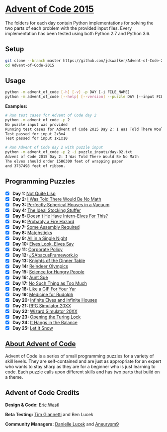 # [Advent of Code 2015]  

The folders for each day contain Python implementations for solving the two 
parts of each problem with the provided input files. Every implementation 
has been tested using both Python 2.7 and Python 3.6.  

## Setup  

```sh
git clone --branch master https://github.com/jdswalker/Advent-of-Code-2015.git
cd Advent-of-Code-2015
```

## Usage  

```sh
python -m advent_of_code [-h] [-v] -p DAY [-i FILE_NAME]
python -m advent_of_code [--help] [--version] --puzzle DAY [--input FILE_NAME]
```

**Examples:**  

```sh
# Run test cases for Advent of Code day 2
python -m advent_of_code -p 2
No puzzle input was provided
Running test cases for Advent of Code 2015 Day 2: I Was Told There Would Be No Math
Test passed for input 2x3x4
Test passed for input 1x1x10

# Run Advent of Code day 2 with puzzle input
python -m advent_of_code -p 2 -i puzzle_inputs/day-02.txt
Advent of Code 2015 Day 2: I Was Told There Would Be No Math
The elves should order 1586300 feet of wrapping paper
and 3737498 feet of ribbon.
```

## Programming Puzzles  

- [X] **Day 1:** [Not Quite Lisp](https://adventofcode.com/2015/day/1)  
- [X] **Day 2:** [I Was Told There Would Be No Math](https://adventofcode.com/2015/day/2)  
- [X] **Day 3:** [Perfectly Spherical Houses in a Vacuum](https://adventofcode.com/2015/day/3)  
- [X] **Day 4:** [The Ideal Stocking Stuffer](https://adventofcode.com/2015/day/4)  
- [X] **Day 5:** [Doesn't He Have Intern-Elves For This?](https://adventofcode.com/2015/day/5)  
- [X] **Day 6:** [Probably a Fire Hazard](https://adventofcode.com/2015/day/6)  
- [X] **Day 7:** [Some Assembly Required](https://adventofcode.com/2015/day/7)  
- [X] **Day 8:** [Matchsticks](https://adventofcode.com/2015/day/8)  
- [X] **Day 9:** [All in a Single Night](https://adventofcode.com/2015/day/9)  
- [X] **Day 10:** [Elves Look, Elves Say](https://adventofcode.com/2015/day/10)  
- [X] **Day 11:** [Corporate Policy](https://adventofcode.com/2015/day/11)  
- [X] **Day 12:** [JSAbacusFramework.io](https://adventofcode.com/2015/day/12)  
- [X] **Day 13:** [Knights of the Dinner Table](https://adventofcode.com/2015/day/13)  
- [X] **Day 14:** [Reindeer Olympics](https://adventofcode.com/2015/day/14)  
- [X] **Day 15:** [Science for Hungry People](https://adventofcode.com/2015/day/15)  
- [X] **Day 16:** [Aunt Sue](https://adventofcode.com/2015/day/16)  
- [X] **Day 17:** [No Such Thing as Too Much](https://adventofcode.com/2015/day/17)  
- [X] **Day 18:** [Like a GIF For Your Yar](https://adventofcode.com/2015/day/18)  
- [X] **Day 19:** [Medicine for Rudolph](https://adventofcode.com/2015/day/19)  
- [X] **Day 20:** [Infinite Elves and Infinite Houses](https://adventofcode.com/2015/day/20)  
- [X] **Day 21:** [RPG Simulator 20XX](https://adventofcode.com/2015/day/21)  
- [X] **Day 22:** [Wizard Simulator 20XX](https://adventofcode.com/2015/day/22)  
- [X] **Day 23:** [Opening the Turing Lock](https://adventofcode.com/2015/day/23)  
- [X] **Day 24:** [It Hangs in the Balance](https://adventofcode.com/2015/day/24)  
- [X] **Day 25:** [Let It Snow](https://adventofcode.com/2015/day/25)  

## [About Advent of Code]  

Advent of Code is a series of small programming puzzles for a variety of skill 
levels. They are self-contained and are just as appropriate for an expert who 
wants to stay sharp as they are for a beginner who is just learning to code. 
Each puzzle calls upon different skills and has two parts that build on a theme.  

## Advent of Code Credits  

**Design \& Code:** [Eric Wastl]  

**Beta Testing:** [Tim Giannetti] and Ben Lucek  

**Community Managers:** [Danielle Lucek] and [Aneurysm9]  

[Advent of Code 2015]: https://adventofcode.com/2015  
[About Advent of Code]: https://adventofcode.com/2015/about  
[Eric Wastl]: https://twitter.com/ericwastl  
[Tim Giannetti]: https://twitter.com/Sr_Giannetti  
[Danielle Lucek]: https://www.reddit.com/user/daggerdragon  
[Aneurysm9]: https://twitter.com/Aneurysm9  
